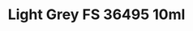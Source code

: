 ---
layout: product
title: "Light Grey FS 36495 10ml"
price: "330" 
desc: "Acrylic Laquer 10mL"
img_path: "/assets/img/RC253.webp"
brand: "AK "
available: true
special_offer: false
new: false
soon: false
cat: "020000"
subcat: "020200"
subsubcat: "020201"
sifra: "RC253"
popular: false
spec: true
---